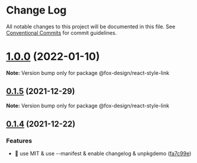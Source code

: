 # Change Log

All notable changes to this project will be documented in this file.
See [Conventional Commits](https://conventionalcommits.org) for commit guidelines.

# [1.0.0](https://github.com/foxpage/foxpage-component-react/compare/@fox-design/react-style-link@0.1.5...@fox-design/react-style-link@1.0.0) (2022-01-10)

**Note:** Version bump only for package @fox-design/react-style-link





## [0.1.5](https://github.com/foxfamily/foxpage-component-react/compare/@fox-design/react-style-link@0.1.4...@fox-design/react-style-link@0.1.5) (2021-12-29)

**Note:** Version bump only for package @fox-design/react-style-link





## [0.1.4](https://github.com/foxfamily/foxpage-component-react/compare/@fox-design/react-style-link@0.1.3...@fox-design/react-style-link@0.1.4) (2021-12-22)


### Features

* 🎸 use MIT & use --manifest & enable changelog & unpkgdemo ([fa7c99e](https://github.com/foxfamily/foxpage-component-react/commit/fa7c99ee497cb0a84aacaa8d97fa57c5a231d9fe))
